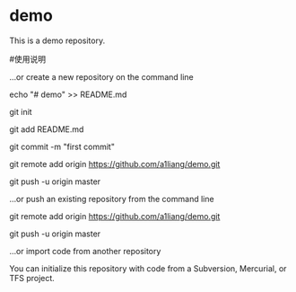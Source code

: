 # demo
This is a demo repository.

#使用说明

…or create a new repository on the command line

echo "# demo" >> README.md

git init

git add README.md

git commit -m "first commit"

git remote add origin https://github.com/a1liang/demo.git

git push -u origin master

…or push an existing repository from the command line

git remote add origin https://github.com/a1liang/demo.git

git push -u origin master

…or import code from another repository

You can initialize this repository with code from a Subversion, Mercurial, or TFS project.

